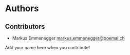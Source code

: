# Authors

## Contributors

- Markus Emmenegger <markus.emmenegger@poemai.ch>

Add your name here when you contribute!
